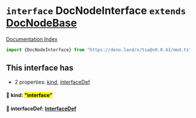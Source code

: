 # `interface` DocNodeInterface `extends` [DocNodeBase](../private.interface.DocNodeBase/README.md)

[Documentation Index](../README.md)

```ts
import {DocNodeInterface} from "https://deno.land/x/tsa@v0.0.43/mod.ts"
```

## This interface has

- 2 properties:
[kind](#-kind-interface),
[interfaceDef](#-interfacedef-interfacedef)


#### 📄 kind: <mark>"interface"</mark>



#### 📄 interfaceDef: [InterfaceDef](../interface.InterfaceDef/README.md)



